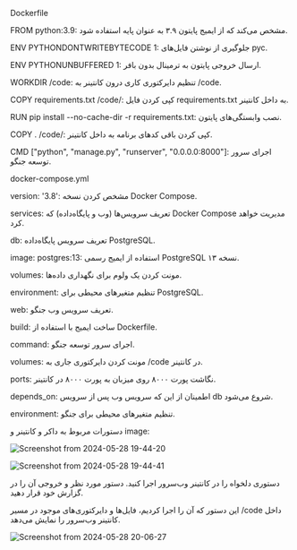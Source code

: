 Dockerfile


FROM python:3.9: مشخص می‌کند که از ایمیج پایتون ۳.۹ به عنوان پایه استفاده شود.


ENV PYTHONDONTWRITEBYTECODE 1: جلوگیری از نوشتن فایل‌های pyc.


ENV PYTHONUNBUFFERED 1: ارسال خروجی پایتون به ترمینال بدون بافر.


WORKDIR /code: تنظیم دایرکتوری کاری درون کانتینر به /code.


COPY requirements.txt /code/: کپی کردن فایل requirements.txt به داخل کانتینر.


RUN pip install --no-cache-dir -r requirements.txt: نصب وابستگی‌های پایتون.


COPY . /code/: کپی کردن باقی کدهای برنامه به داخل کانتینر.


CMD ["python", "manage.py", "runserver", "0.0.0.0:8000"]: اجرای سرور توسعه جنگو.


docker-compose.yml


version: '3.8': مشخص کردن نسخه Docker Compose.


services: تعریف سرویس‌ها (وب و پایگاه‌داده) که Docker Compose مدیریت خواهد کرد.


db: تعریف سرویس پایگاه‌داده PostgreSQL.


image: postgres:13: استفاده از ایمیج رسمی PostgreSQL نسخه ۱۳.


volumes: مونت کردن یک ولوم برای نگهداری داده‌ها.


environment: تنظیم متغیرهای محیطی برای PostgreSQL.


web: تعریف سرویس وب جنگو.


build: ساخت ایمیج با استفاده از Dockerfile.


command: اجرای سرور توسعه جنگو.


volumes: مونت کردن دایرکتوری جاری به /code در کانتینر.


ports: نگاشت پورت ۸۰۰۰ روی میزبان به پورت ۸۰۰۰ در کانتینر.


depends_on: اطمینان از این که سرویس وب پس از سرویس db شروع می‌شود.


environment: تنظیم متغیرهای محیطی برای جنگو.





دستورات مربوط به داکر و کانتینر و image:



![Screenshot from 2024-05-28 19-44-20](https://github.com/kiarashk8128/SWLab-HW7/assets/82291200/113a0305-066e-403a-88ea-c41e50aa9634)



![Screenshot from 2024-05-28 19-44-41](https://github.com/kiarashk8128/SWLab-HW7/assets/82291200/d8ce32af-6527-401b-9741-5d8e3bf9a202)




دستوری دلخواه را در کانتینر وب‌سرور اجرا کنید. دستور مورد نظر و خروجی آن را در گزارش خود قرار دهید.

این دستور که آن را اجرا کردیم، فایل‌ها و دایرکتوری‌های موجود در مسیر /code داخل کانتینر وب‌سرور را نمایش می‌دهد.




![Screenshot from 2024-05-28 20-06-27](https://github.com/kiarashk8128/SWLab-HW7/assets/82291200/43303d66-fe01-4d96-8888-74cb7cdbbd4c)
